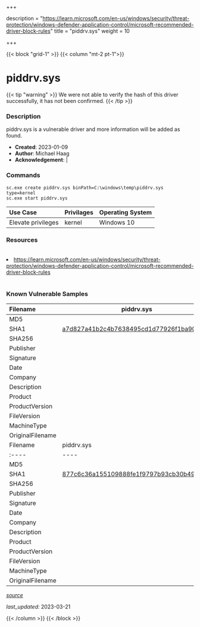 +++

description = "https://learn.microsoft.com/en-us/windows/security/threat-protection/windows-defender-application-control/microsoft-recommended-driver-block-rules"
title = "piddrv.sys"
weight = 10

+++


{{< block "grid-1" >}}
{{< column "mt-2 pt-1">}}


# piddrv.sys 


{{< tip "warning" >}}
We were not able to verify the hash of this driver successfully, it has not been confirmed.
{{< /tip >}}


### Description

piddrv.sys is a vulnerable driver and more information will be added as found.

- **Created**: 2023-01-09
- **Author**: Michael Haag
- **Acknowledgement**:  | [](https://twitter.com/)

### Commands

```
sc.exe create piddrv.sys binPath=C:\windows\temp\piddrv.sys type=kernel
sc.exe start piddrv.sys
```

| Use Case | Privilages | Operating System | 
|:---- | ---- | ---- |
| Elevate privileges | kernel | Windows 10 |

### Resources
<br>
<li><a href=" https://learn.microsoft.com/en-us/windows/security/threat-protection/windows-defender-application-control/microsoft-recommended-driver-block-rules"> https://learn.microsoft.com/en-us/windows/security/threat-protection/windows-defender-application-control/microsoft-recommended-driver-block-rules</a></li>
<br>

### Known Vulnerable Samples

| Filename | piddrv.sys |
|:---- | ---- | 
| MD5 | <a href="https://www.virustotal.com/gui/file/"></a> |
| SHA1 | <a href="https://www.virustotal.com/gui/file/a7d827a41b2c4b7638495cd1d77926f1ba902978">a7d827a41b2c4b7638495cd1d77926f1ba902978</a> |
| SHA256 | <a href="https://www.virustotal.com/gui/file/"></a> |
| Publisher |  |
| Signature |  |
| Date |  |
| Company |  |
| Description |  |
| Product |  |
| ProductVersion |  |
| FileVersion |  |
| MachineType |  |
| OriginalFilename |  |
| Filename | piddrv.sys |
|:---- | ---- | 
| MD5 | <a href="https://www.virustotal.com/gui/file/"></a> |
| SHA1 | <a href="https://www.virustotal.com/gui/file/877c6c36a155109888fe1f9797b93cb30b4957ef">877c6c36a155109888fe1f9797b93cb30b4957ef</a> |
| SHA256 | <a href="https://www.virustotal.com/gui/file/"></a> |
| Publisher |  |
| Signature |  |
| Date |  |
| Company |  |
| Description |  |
| Product |  |
| ProductVersion |  |
| FileVersion |  |
| MachineType |  |
| OriginalFilename |  |



[*source*](https://github.com/magicsword-io/LOLDrivers/tree/main/yaml/piddrv.sys.yml)

*last_updated:* 2023-03-21








{{< /column >}}
{{< /block >}}
